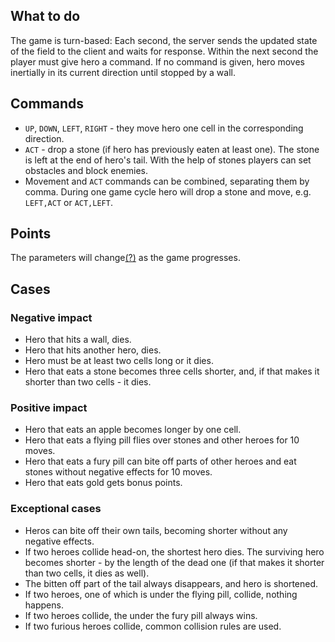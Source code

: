 ## What to do

The game is turn-based: Each second, the server sends the updated state of the
field to the client and waits for response. Within the next second the player
must give hero a command. If no command is given, hero moves inertially
in its current direction until stopped by a wall.

## Commands

* `UP`, `DOWN`, `LEFT`, `RIGHT` - they move hero one cell in the
  corresponding direction.
* `ACT` - drop a stone (if hero has previously eaten at
  least one). The stone is left at the end of hero's tail. With the help 
  of stones players can set obstacles and block enemies.
* Movement and `ACT` commands can be combined, separating them by comma. 
  During one game cycle hero will drop a stone and move, 
  e.g. `LEFT,ACT` or `ACT,LEFT`.

## Points

The parameters will change[(?)](#ask) as the game progresses.

## Cases

### Negative impact

- Hero that hits a wall, dies.
- Hero that hits another hero, dies.
- Hero must be at least two cells long or it dies.
- Hero that eats a stone becomes three cells shorter, and, if that
  makes it shorter than two cells - it dies.

### Positive impact

- Hero that eats an apple becomes longer by one cell.
- Hero that eats a flying pill flies over stones and other heroes for 10 moves.
- Hero that eats a fury pill can bite off parts of other heroes and eat stones without
  negative effects for 10 moves.
- Hero that eats gold gets bonus points.

### Exceptional cases

- Heros can bite off their own tails, becoming shorter without any negative effects.
- If two heroes collide head-on, the shortest hero dies. The surviving hero becomes
  shorter - by the length of the dead one (if that makes it shorter than two cells, it dies as well).
- The bitten off part of the tail always disappears, and hero is shortened.
- If two heroes, one of which is under the flying pill, collide, nothing happens.
- If two heroes collide, the under the fury pill always wins.
- If two furious heroes collide, common collision rules are used.